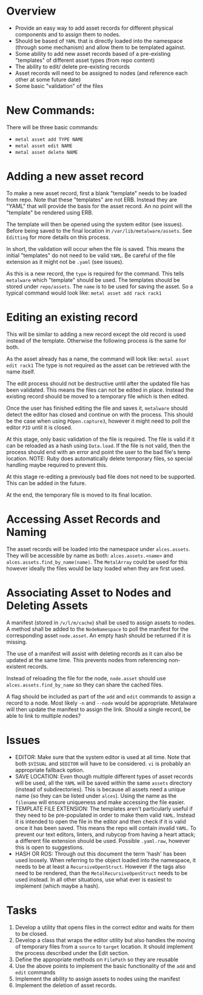 # Overview

- Provide an easy way to add asset records for different physical components
  and to assign them to nodes.
- Should be based of `YAML` that is directly loaded into the namespace
  (through some mechanism) and allow them to be templated against.
- Some ability to add new asset records based of a pre-existing "templates"
  of different asset types (from repo content)
- The ability to edit/ delete pre-existing records
- Asset records will need to be assigned to nodes (and reference each other
  at some future date)
- Some basic "validation" of the files

# New Commands:

There will be three basic commands:
- `metal asset add TYPE NAME`
- `metal asset edit NAME`
- `metal asset delete NAME`

# Adding a new asset record

To make a new asset record, first a blank "template" needs to be loaded from
repo. Note that these "templates" are not ERB. Instead they are "YAML" that
will provide the basis for the asset record. An no point will the "template"
be rendered using ERB.

The template will then be opened using the system editor (see issues). Before
being saved to the final location in `/var/lib/metalware/assets`. See
`Editting` for more details on this process.

In short, the validation will occur when the file is saved. This means the
initial "templates" do not need to be valid `YAML`. Be careful of the file
extension as it might not be `.yaml` (see issues).

As this is a new record, the `type` is required for the command. This tells
`metalware` which "template" should be used. The templates should be stored
under `repo/assets`. The `name` is to be used for saving the asset. So a
typical command would look like:
`metal asset add rack rack1`

# Editing an existing record

This will be similar to adding a new record except the old record is used
instead of the template. Otherwise the following process is the same for both.

As the asset already has a name, the command will look like:
`metal asset edit rack1`
The type is not required as the asset can be retrieved with the name itself.

The edit process should not be destructive until after the updated file has
been validated. This means the files can not be edited in place. Instead the
existing record should be moved to a temporary file which is then edited.

Once the user has finished editing the file and saves it, `metalware` should
detect the editor has closed and continue on with the process. This should be
the case when using `POpen.capture3`, however it might need to poll the editor
`PID` until it is closed.

At this stage, only basic validation of the file is required. The file is
valid if it can be reloaded as a hash using `Data.load`. If the file is not
valid, then the process should end with an error and point the user to the
bad file's temp location. NOTE: Ruby does automatically delete temporary
files, so special handling maybe required to prevent this.

At this stage re-editing a previously bad file does not need to be supported.
This can be added in the future.

At the end, the temporary file is moved to its final location.

# Accessing Asset Records and Naming

The asset records will be loaded into the namespace under `alces.assets`. They
will be accessible by name as both: `alces.assets.<name>` and
`alces.assets.find_by_name(name)`. The `MetalArray` could be used for this
however ideally the files would be lazy loaded when they are first used.

# Associating Asset to Nodes and Deleting Assets

A manifest (stored in `/v/l/m/cache`) shall be used to assign assets to nodes.
A method shall be added to the `NodeNamespace` to poll the manifest for the
corresponding asset `node.asset`. An empty hash should be returned if it is
missing.

The use of a manifest will assist with deleting records as it can also be
updated at the same time. This prevents nodes from referencing non-existent
records.

Instead of reloading the file for the node, `node.asset` should use
`alces.assets.find_by_name` so they can share the cached files.

A flag should be included as part of the `add` and `edit` commands to assign
a record to a node. Most likely `-n` and `--node` would be appropriate.
Metalware will then update the manifest to assign the link. Should a single
record, be able to link to multiple nodes?

# Issues

- EDITOR: Make sure that the system editor is used at all time. Note that both
  `$VISUAL` and `$EDITOR` will have to be considered. `vi` is probably an 
  appropriate fallback option.
- SAVE LOCATION: Even though multiple different types of asset records will
  be used, all the `YAML` will be saved within the same `assets` directory
  (instead of subdirectories). This is because all assets need a unique name
  (so they can be listed under `alces`). Using the name as the `filename` will
  ensure uniqueness and make accessing the file easier.
- TEMPLATE FILE EXTENSION: The templates aren't particularly useful if they
  need to be pre-populated in order to make them valid `YAML`. Instead it is
  intended to open the file in the editor and then check if it is valid once
  it has been saved. This means the repo will contain invalid `YAML`. To
  prevent our text editors, linters, and rubycop from having a heart attack;
  a different file extension should be used. Possible `.yaml.raw`, however
  this is open to suggestions.
- HASH OR ROS: Through out this document the term 'hash' has been used loosely.
  When referring to the object loaded into the namespace, it needs to be 
  at least a `RecursiveOpenStruct`. However if the tags also need to be
  rendered, than the `MetalRecursiveOpenStruct` needs to be used instead.
  In all other situations, use what ever is easiest to implement (which maybe
  a hash).

# Tasks

1. Develop a utility that opens files in the correct editor and waits for
   them to be closed.
1. Develop a class that wraps the editor utility but also handles the moving
   of temporary files from a `source` to `target` location. It should
   implement the process described under the Edit section.
1. Define the appropriate methods on `FilePath` so they are reusable
1. Use the above points to implement the basic functionality of the `add` and
   `edit` commands
1. Implement the ability to assign assets to nodes using the manifest
1. Implement the deletion of asset records.

